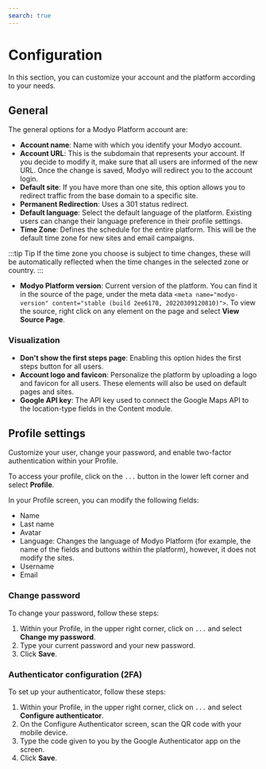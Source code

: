 ```yaml
---
search: true
---
```


# Configuration

In this section, you can customize your account and the platform according to your needs.

## General

The general options for a Modyo Platform account are:

* **Account name**: Name with which you identify your Modyo account.
* **Account URL**: This is the subdomain that represents your account. If you decide to modify it, make sure that all users are informed of the new URL. Once the change is saved, Modyo will redirect you to the account login.
* **Default site**: If you have more than one site, this option allows you to redirect traffic from the base domain to a specific site.
* **Permanent Redirection**: Uses a 301 status redirect.
* **Default language**: Select the default language of the platform. Existing users can change their language preference in their profile settings.
* **Time Zone**: Defines the schedule for the entire platform. This will be the default time zone for new sites and email campaigns.

:::tip Tip
If the time zone you choose is subject to time changes, these will be automatically reflected when the time changes in the selected zone or country.
:::

* **Modyo Platform version**: Current version of the platform. You can find it in the source of the page, under the meta data `<meta name="modyo-version" content="stable (build 2ee6170, 20220309120810)">`. To view the source, right click on any element on the page and select **View Source Page**.

### Visualization

* **Don't show the first steps page**: Enabling this option hides the first steps button for all users.
* **Account logo and favicon**: Personalize the platform by uploading a logo and favicon for all users. These elements will also be used on default pages and sites.
* **Google API key**: The API key used to connect the Google Maps API to the location-type fields in the Content module.

## Profile settings

Customize your user, change your password, and enable two-factor authentication within your Profile.

To access your profile, click on the `...` button in the lower left corner and select **Profile**.

In your Profile screen, you can modify the following fields:
  - Name
  - Last name
  - Avatar
  - Language: Changes the language of Modyo Platform (for example, the name of the fields and buttons within the platform), however, it does not modify the sites.
  - Username
  - Email

### Change password

To change your password, follow these steps:

1. Within your Profile, in the upper right corner, click on `...` and select **Change my password**.
1. Type your current password and your new password.
1. Click **Save**.

### Authenticator configuration (2FA)

To set up your authenticator, follow these steps:

1. Within your Profile, in the upper right corner, click on `...` and select **Configure authenticator**.
1. On the Configure Authenticator screen, scan the QR code with your mobile device.
1. Type the code given to you by the Google Authenticator app on the screen.
1. Click **Save**.